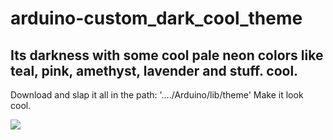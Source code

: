 # arduino-custom_dark_cool_theme
Its darkness with some cool pale neon colors like teal, pink, amethyst, lavender and stuff. cool.
-------------------------------------------------------------------------------------------------
Download and slap it all in the path: '..../Arduino/lib/theme'
Make it look cool.

<img src="https://github.com/geoffllewellyn/arduino-custom_dark_cool_theme/blob/master/arduino-custom_dark_cool_theme.png?raw=true">
